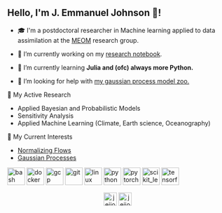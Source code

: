 ## Hello, I'm J. Emmanuel Johnson 👋!

- 🎓 I'm a postdoctoral researcher in Machine learning applied to data assimilation at the [MEOM](https://meom-group.github.io) research group.

- 🔭 I’m currently working on my [research notebook](https://jejjohnson.github.io/research_notebook/intro.html).

- 🌱 I’m currently learning **Julia and (ofc) always more Python.**

- 🤝 I’m looking for help with [my gaussian process model zoo.](https://jejjohnson.github.io/gp_model_zoo/)

:notebook_with_decorative_cover: My Active Research

* Applied Bayesian and Probabilistic Models
* Sensitivity Analysis
* Applied Machine Learning (Climate, Earth science, Oceanography)

:notebook_with_decorative_cover: My Current Interests

* [Normalizing Flows](https://github.com/janosh/awesome-normalizing-flows)
* [Gaussian Processes](https://github.com/thomaspinder/GPJax)

<p align="left"><img src="https://www.vectorlogo.zone/logos/gnu_bash/gnu_bash-icon.svg" alt="bash" width="40" height="40"/> <img src="https://devicons.github.io/devicon/devicon.git/icons/docker/docker-original-wordmark.svg" alt="docker" width="40" height="40"/> <img src="https://www.vectorlogo.zone/logos/google_cloud/google_cloud-icon.svg" alt="gcp" width="40" height="40"/> <img src="https://www.vectorlogo.zone/logos/git-scm/git-scm-icon.svg" alt="git" width="40" height="40"/> <img src="https://devicons.github.io/devicon/devicon.git/icons/linux/linux-original.svg" alt="linux" width="40" height="40"/> <img src="https://devicons.github.io/devicon/devicon.git/icons/python/python-original.svg" alt="python" width="40" height="40"/> <img src="https://www.vectorlogo.zone/logos/pytorch/pytorch-icon.svg" alt="pytorch" width="40" height="40"/> <img src="https://upload.wikimedia.org/wikipedia/commons/0/05/Scikit_learn_logo_small.svg" alt="scikit_learn" width="40" height="40"/> <img src="https://www.vectorlogo.zone/logos/tensorflow/tensorflow-icon.svg" alt="tensorflow" width="40" height="40"/></p>

<p align="center">
<a href="https://twitter.com/jejjohnson" target="blank"><img align="center" src="https://cdn.jsdelivr.net/npm/simple-icons@3.0.1/icons/twitter.svg" alt="jejjohnson" height="30" width="30" /></a>
<a href="https://linkedin.com/in/jejjohnson" target="blank"><img align="center" src="https://cdn.jsdelivr.net/npm/simple-icons@3.0.1/icons/linkedin.svg" alt="jejjohnson" height="30" width="30" /></a>
</p>
